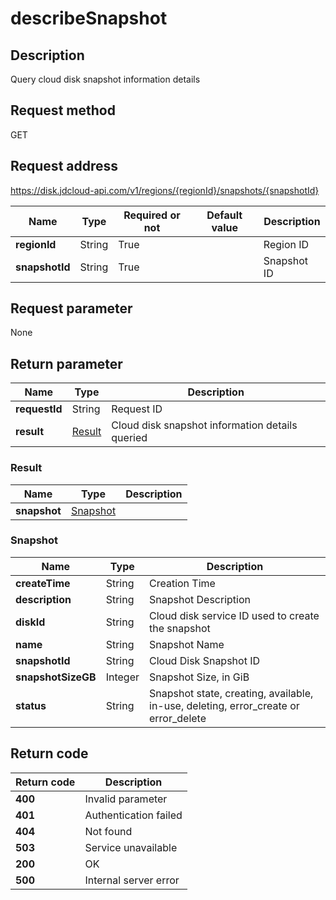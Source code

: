 # describeSnapshot


## Description
Query cloud disk snapshot information details

## Request method
GET

## Request address
https://disk.jdcloud-api.com/v1/regions/{regionId}/snapshots/{snapshotId}

|Name|Type|Required or not|Default value|Description|
|---|---|---|---|---|
|**regionId**|String|True||Region ID|
|**snapshotId**|String|True||Snapshot ID|

## Request parameter
None


## Return parameter
|Name|Type|Description|
|---|---|---|
|**requestId**|String|Request ID|
|**result**|[Result](##Result)|Cloud disk snapshot information details queried|


### <a name="Result">Result</a>
|Name|Type|Description|
|---|---|---|
|**snapshot**|[Snapshot](##Snapshot)||
### <a name="Snapshot">Snapshot</a>
|Name|Type|Description|
|---|---|---|
|**createTime**|String|Creation Time|
|**description**|String|Snapshot Description|
|**diskId**|String|Cloud disk service ID used to create the snapshot|
|**name**|String|Snapshot Name|
|**snapshotId**|String|Cloud Disk Snapshot ID|
|**snapshotSizeGB**|Integer|Snapshot Size, in GiB|
|**status**|String|Snapshot state, creating, available, in-use, deleting, error_create or error_delete|

## Return code
|Return code|Description|
|---|---|
|**400**|Invalid parameter|
|**401**|Authentication failed|
|**404**|Not found|
|**503**|Service unavailable|
|**200**|OK|
|**500**|Internal server error|
